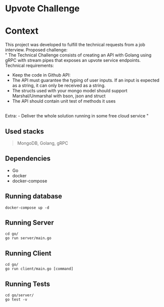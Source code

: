# Upvote Challenge

# Context
This project was developed to fulfill the technical requests from a job interview.
Proposed challenge:
<br>
"
The Technical Challenge consists of creating an API with Golang using gRPC with stream pipes that exposes an upvote service endpoints.
Technical requirements:
- Keep the code in Github
API:
- The API must guarantee the typing of user inputs. If an input is expected as a string, it can only be received as a string.
- The structs used with your mongo model should support Marshal/Unmarshal with bson, json and struct
- The API should contain unit test of methods it uses
<br>
Extra:
- Deliver the whole solution running in some free cloud service
"

## Used stacks

> MongoDB, Golang, gRPC

## Dependencies

- Go
- docker
- docker-compose

## Running database

```
docker-compose up -d
```

## Running Server

```
cd go/
go run server/main.go
```

## Running Client

```
cd go/
go run client/main.go [command]
```

## Running Tests

  ```
  cd go/server/
  go test -v
  ```